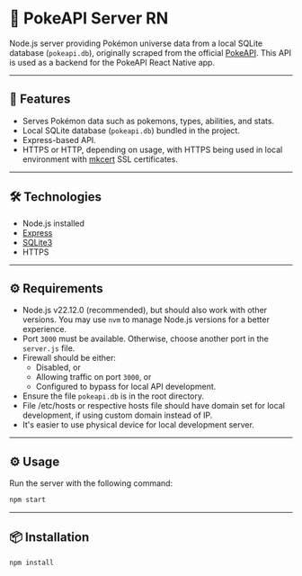 # 🧠 PokeAPI Server RN

Node.js server providing Pokémon universe data from a local SQLite database (`pokeapi.db`), originally scraped from the official [PokeAPI](https://pokeapi.co). This API is used as a backend for the PokeAPI React Native app.

---

## 🚀 Features

- Serves Pokémon data such as pokemons, types, abilities, and stats.
- Local SQLite database (`pokeapi.db`) bundled in the project.
- Express-based API.
- HTTPS or HTTP, depending on usage, with HTTPS being used in local environment with [mkcert](https://github.com/FiloSottile/mkcert) SSL certificates.

---

## 🛠 Technologies

- Node.js installed
- [Express](https://www.npmjs.com/package/express)
- [SQLite3](https://www.npmjs.com/package/sqlite3)
- HTTPS

---

## ⚙️ Requirements

- Node.js v22.12.0 (recommended), but should also work with other versions. You may use `nvm` to manage Node.js versions for a better experience.
- Port `3000` must be available. Otherwise, choose another port in the `server.js` file.
- Firewall should be either:
  - Disabled, or
  - Allowing traffic on port `3000`, or
  - Configured to bypass for local API development.
- Ensure the file `pokeapi.db` is in the root directory.
- File /etc/hosts or respective hosts file should have domain set for local development, if using custom domain instead of IP.
- It's easier to use physical device for local development server.

---

## ⚙️ Usage

Run the server with the following command:

```bash
npm start
```

---

## 📦 Installation

```bash
npm install
